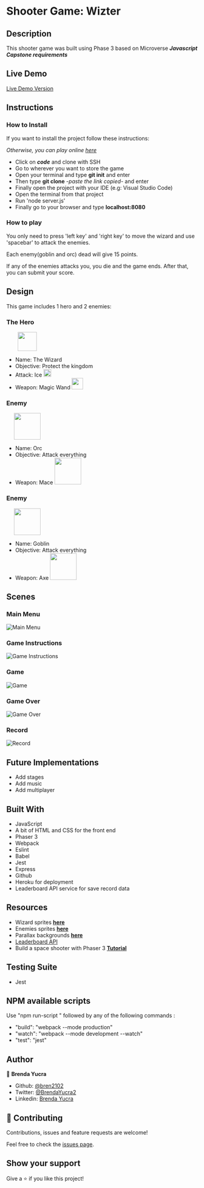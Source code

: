 # Shooter Game: Wizter

## Description

This shooter game was built using Phase 3 based on Microverse ***Javascript Capstone requirements***

## Live Demo

[Live Demo Version](https://desolate-earth-23488.herokuapp.com/)

## Instructions

### How to Install

If you want to install the project follow these instructions:

*Otherwise, you can play online [here](https://desolate-earth-23488.herokuapp.com/)*

- Click on ***code*** and clone with SSH
- Go to wherever you want to store the game
- Open your terminal and type **git init** and enter
- Then type **git clone** -*paste the link copied*- and enter
- Finally open the project with your IDE (e.g: Visual Studio Code)
- Open the terminal from that project
- Run 'node server.js'
- Finally go to your browser and type **localhost:8080**

### How to play

You only need to press 'left key' and 'right key' to move the wizard and use 'spacebar' to attack the enemies.

Each enemy(goblin and orc) dead will give 15 points.

If any of the enemies attacks you, you die and the game ends. After that, you can submit your score.

## Design

This game includes 1 hero and 2 enemies:
### The Hero
<img src='src/assets/screenshots/wizard.png' style="width: 50px; margin-left: 30px;">

- Name: The Wizard
- Objective: Protect the kingdom
- Attack: Ice <img src='src/assets/screenshots/ice.png' style="width: 20px;">
- Weapon: Magic Wand <img src='src/assets/screenshots/magicWand.png' style="width: 30px;">

### Enemy
<img src='src/assets/screenshots/orc.png' style="width: 70px; margin-left: 20px;">

- Name: Orc
- Objective: Attack everything
- Weapon: Mace <img src='src/assets/screenshots/mace.png' style="width: 70px;">

### Enemy
<img src='src/assets/screenshots/goblin.png' style="width: 70px; margin-left: 20px;">

- Name: Goblin
- Objective: Attack everything
- Weapon: Axe <img src='src/assets/screenshots/axe.png' style="width: 70px;">

## Scenes

### Main Menu
![Main Menu](src/assets/screenshots/menu.png)

### Game Instructions
![Game Instructions](src/assets/screenshots/instructions.png)

### Game
![Game](src/assets/screenshots/game.png)

### Game Over
![Game Over](src/assets/screenshots/gameOver.png)

### Record
![Record](src/assets/screenshots/records.png)

## Future Implementations

- Add stages
- Add music
- Add multiplayer

## Built With

- JavaScript
- A bit of HTML and CSS for the front end
- Phaser 3
- Webpack
- Eslint
- Babel
- Jest
- Express
- Github
- Heroku for deployment
- Leaderboard API service for save record data

## Resources

- Wizard sprites **[here](https://craftpix.net/freebies/wizard-character-free-sprite/)**
- Enemies sprites **[here](https://craftpix.net/freebies/free-orc-ogre-and-goblin-chibi-2d-game-sprites/)**
- Parallax backgrounds **[here](https://craftpix.net/freebies/free-horizontal-2d-game-backgrounds/)**
- [Leaderboard API](https://www.notion.so/microverse/Leaderboard-API-service-24c0c3c116974ac49488d4eb0267ade3)
- Build a space shooter with Phaser 3 **[Tutorial](https://learn.yorkcs.com/category/tutorials/gamedev/phaser-3/build-a-space-shooter-with-phaser-3/)**

## Testing Suite

- Jest

## NPM available scripts
Use "npm run-script " followed by any of the following commands : 

- "build": "webpack --mode production"
- "watch": "webpack --mode development --watch"
- "test": "jest"

## Author

👤 **Brenda Yucra**

- Github: [@bren2102](https://github.com/bren2102) 
- Twitter: [@BrendaYucra2](https://twitter.com/BrendaYucra)
- Linkedin: [Brenda Yucra](https://www.linkedin.com/in/brenda-yucra/)

## 🤝 Contributing

Contributions, issues and feature requests are welcome!

Feel free to check the [issues page](https://github.com/bren2102/Wizter_js/issues).

## Show your support

Give a ⭐️ if you like this project!
